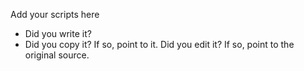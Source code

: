 Add your scripts here
* Did you write it?
* Did you copy it? If so, point to it.
Did you edit it? If so, point to the original source.
